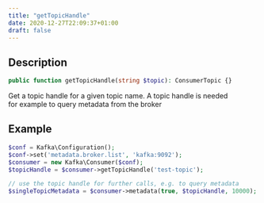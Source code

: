 ```yaml
---
title: "getTopicHandle"
date: 2020-12-27T22:09:37+01:00
draft: false
---
```

## Description
```php
public function getTopicHandle(string $topic): ConsumerTopic {}
```
Get a topic handle for a given topic name. A topic handle is needed  
for example to query metadata from the broker
## Example
```php
$conf = Kafka\Configuration();
$conf->set('metadata.broker.list', 'kafka:9092');
$consumer = new Kafka\Consumer($conf);
$topicHandle = $consumer->getTopicHandle('test-topic');

// use the topic handle for further calls, e.g. to query metadata
$singleTopicMetadata = $consumer->metadata(true, $topicHandle, 10000);
```